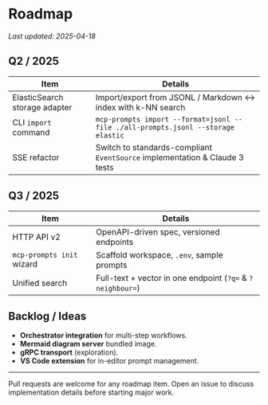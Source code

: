 # Roadmap

_Last updated: 2025-04-18_

## Q2 / 2025

| Item                          | Details                                                                          |
| ----------------------------- | -------------------------------------------------------------------------------- |
| ElasticSearch storage adapter | Import/export from JSONL / Markdown ↔︎ index with k-NN search                   |
| CLI `import` command          | `mcp-prompts import --format=jsonl --file ./all-prompts.jsonl --storage elastic` |
| SSE refactor                  | Switch to standards-compliant `EventSource` implementation & Claude 3 tests      |

## Q3 / 2025

| Item                      | Details                                                    |
| ------------------------- | ---------------------------------------------------------- |
| HTTP API v2               | OpenAPI-driven spec, versioned endpoints                   |
| `mcp-prompts init` wizard | Scaffold workspace, `.env`, sample prompts                 |
| Unified search            | Full-text + vector in one endpoint (`?q=` & `?neighbour=`) |

## Backlog / Ideas

- **Orchestrator integration** for multi-step workflows.
- **Mermaid diagram server** bundled image.
- **gRPC transport** (exploration).
- **VS Code extension** for in-editor prompt management.

---

Pull requests are welcome for any roadmap item. Open an issue to discuss implementation details before starting major work.
